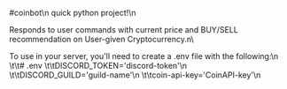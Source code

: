 #coinbot\n
quick python project!\n

Responds to user commands with current price and BUY/SELL recommendation on User-given Cryptocurrency.n\

To use in your server, you'll need to create a .env file with the following:\n
\t\t# .env
\t\tDISCORD_TOKEN='discord-token'\n
\t\tDISCORD_GUILD='guild-name'\n
\t\tcoin-api-key='CoinAPI-key'\n
